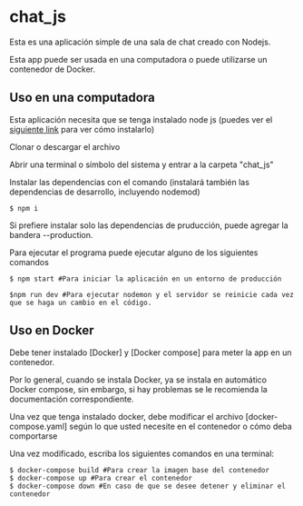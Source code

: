 # chat_js

Esta es una aplicación simple de una sala de chat creado con Nodejs.

Esta app puede ser usada en una computadora o puede utilizarse un contenedor de Docker.

## Uso en una computadora

Esta aplicación necesita que se tenga instalado node js (puedes ver el [siguiente link](https://nodejs.org/en/download/) para ver cómo instalarlo)

Clonar o descargar el archivo

Abrir una terminal o símbolo del sistema y  entrar a la carpeta "chat_js"

Instalar las dependencias con el comando (instalará también las dependencias de desarrollo, incluyendo nodemod)
```
$ npm i
```

Si prefiere instalar solo las dependencias de pruducción, puede agregar la bandera --production.

Para ejecutar el programa puede ejecutar alguno de los siguientes comandos

```
$ npm start #Para iniciar la aplicación en un entorno de producción

$npm run dev #Para ejecutar nodemon y el servidor se reinicie cada vez que se haga un cambio en el código.
```

## Uso en Docker

Debe tener instalado [Docker] y [Docker compose] para meter la app en un contenedor.

Por lo general, cuando se instala Docker, ya se instala en automático Docker compose, sin embargo, si hay problemas se le recomienda la documentación correspondiente.

Una vez que tenga instalado docker, debe modificar el archivo [docker-compose.yaml] según lo que usted necesite en el contenedor o cómo deba comportarse

Una vez modificado, escriba los siguientes comandos en una terminal:

```
$ docker-compose build #Para crear la imagen base del contenedor
$ docker-compose up #Para crear el contenedor
$ docker-compose down #En caso de que se desee detener y eliminar el contenedor
```
